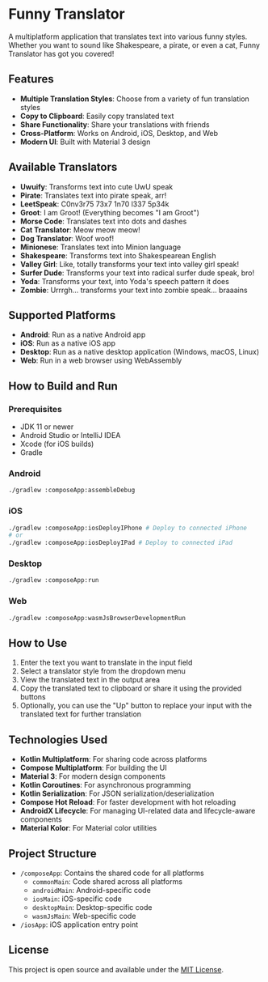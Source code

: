 # Funny Translator

A multiplatform application that translates text into various funny styles. Whether you want to sound like Shakespeare,
a pirate, or even a cat, Funny Translator has got you covered!

## Features

- **Multiple Translation Styles**: Choose from a variety of fun translation styles
- **Copy to Clipboard**: Easily copy translated text
- **Share Functionality**: Share your translations with friends
- **Cross-Platform**: Works on Android, iOS, Desktop, and Web
- **Modern UI**: Built with Material 3 design

## Available Translators

- **Uwuify**: Transforms text into cute UwU speak
- **Pirate**: Translates text into pirate speak, arr!
- **LeetSpeak**: C0nv3r75 73x7 1n70 l337 5p34k
- **Groot**: I am Groot! (Everything becomes "I am Groot")
- **Morse Code**: Translates text into dots and dashes
- **Cat Translator**: Meow meow meow!
- **Dog Translator**: Woof woof!
- **Minionese**: Translates text into Minion language
- **Shakespeare**: Transforms text into Shakespearean English
- **Valley Girl**: Like, totally transforms your text into valley girl speak!
- **Surfer Dude**: Transforms your text into radical surfer dude speak, bro!
- **Yoda**: Transforms your text, into Yoda's speech pattern it does
- **Zombie**: Urrrgh... transforms your text into zombie speak... braaains

## Supported Platforms

- **Android**: Run as a native Android app
- **iOS**: Run as a native iOS app
- **Desktop**: Run as a native desktop application (Windows, macOS, Linux)
- **Web**: Run in a web browser using WebAssembly

## How to Build and Run

### Prerequisites

- JDK 11 or newer
- Android Studio or IntelliJ IDEA
- Xcode (for iOS builds)
- Gradle

### Android

```bash
./gradlew :composeApp:assembleDebug
```

### iOS

```bash
./gradlew :composeApp:iosDeployIPhone # Deploy to connected iPhone
# or
./gradlew :composeApp:iosDeployIPad # Deploy to connected iPad
```

### Desktop

```bash
./gradlew :composeApp:run
```

### Web

```bash
./gradlew :composeApp:wasmJsBrowserDevelopmentRun
```

## How to Use

1. Enter the text you want to translate in the input field
2. Select a translator style from the dropdown menu
3. View the translated text in the output area
4. Copy the translated text to clipboard or share it using the provided buttons
5. Optionally, you can use the "Up" button to replace your input with the translated text for further translation

## Technologies Used

- **Kotlin Multiplatform**: For sharing code across platforms
- **Compose Multiplatform**: For building the UI
- **Material 3**: For modern design components
- **Kotlin Coroutines**: For asynchronous programming
- **Kotlin Serialization**: For JSON serialization/deserialization
- **Compose Hot Reload**: For faster development with hot reloading
- **AndroidX Lifecycle**: For managing UI-related data and lifecycle-aware components
- **Material Kolor**: For Material color utilities

## Project Structure

- `/composeApp`: Contains the shared code for all platforms
  - `commonMain`: Code shared across all platforms
  - `androidMain`: Android-specific code
  - `iosMain`: iOS-specific code
  - `desktopMain`: Desktop-specific code
  - `wasmJsMain`: Web-specific code
- `/iosApp`: iOS application entry point

## License

This project is open source and available under the [MIT License](LICENSE).
